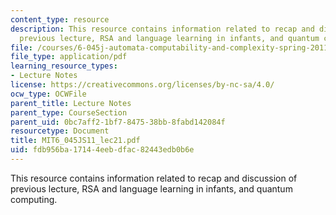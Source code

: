 ```yaml
---
content_type: resource
description: This resource contains information related to recap and discussion of
  previous lecture, RSA and language learning in infants, and quantum computing.
file: /courses/6-045j-automata-computability-and-complexity-spring-2011/fdb956ba17144eebdfac82443edb0b6e_MIT6_045JS11_lec21.pdf
file_type: application/pdf
learning_resource_types:
- Lecture Notes
license: https://creativecommons.org/licenses/by-nc-sa/4.0/
ocw_type: OCWFile
parent_title: Lecture Notes
parent_type: CourseSection
parent_uid: 0bc7aff2-1bf7-8475-38bb-8fabd142084f
resourcetype: Document
title: MIT6_045JS11_lec21.pdf
uid: fdb956ba-1714-4eeb-dfac-82443edb0b6e
---
```

This resource contains information related to recap and discussion of previous lecture, RSA and language learning in infants, and quantum computing.